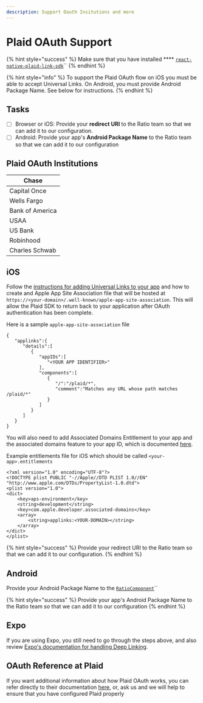 ```yaml
---
description: Support Oauth Insitutions and more
---
```


# Plaid OAuth Support

{% hint style="success" %}
Make sure that you have installed **** [`react-native-plaid-link-sdk`](../../integration-methods/react-native/installation.md)``
{% endhint %}

{% hint style="info" %}
To support the Plaid OAuth flow on iOS you must be able to accept Universal Links.  On Android, you must provide Android Package Name. See below for instructions.
{% endhint %}

## Tasks

* [ ] Browser or iOS: Provide your **redirect URI** to the Ratio team so that we can add it to our configuration.
* [ ] Android: Provide your app's **Android Package Name** to the Ratio team so that we can add it to our configuration

## Plaid OAuth Institutions &#x20;

| Chase           |
| --------------- |
| Capital Once    |
| Wells Fargo     |
| Bank of America |
| USAA            |
| US Bank         |
| Robinhood       |
| Charles Schwab  |

## iOS

Follow the [instructions for adding Universal Links to your app](https://developer.apple.com/documentation/xcode/allowing-apps-and-websites-to-link-to-your-content?language=objc) and how to create and Apple App Site Association file that will be hosted at `https://<your-domain>/.well-known/apple-app-site-association`. This will allow the Plaid SDK to return back to your application after OAuth authentication has been complete.

Here is a sample `apple-app-site-association` file

```
{
   "applinks":{
      "details":[
         {
            "appIDs":[
               "<YOUR APP IDENTIFIER>"
            ],
            "components":[
               {
                  "/":"/plaid/*",
                  "comment":"Matches any URL whose path matches /plaid/*"
               }
            ]
         }
      ]
   }
}

```

You will also need to add Associated Domains Entitlement to your app and the associated domains feature to your app ID, which is documented [here](https://developer.apple.com/documentation/Xcode/supporting-associated-domains?language=objc).

Example entitlements file for iOS which should be called `<your-app>.entitlements`

```
<?xml version="1.0" encoding="UTF-8"?>
<!DOCTYPE plist PUBLIC "-//Apple//DTD PLIST 1.0//EN" "http://www.apple.com/DTDs/PropertyList-1.0.dtd">
<plist version="1.0">
<dict>
	<key>aps-environment</key>
	<string>development</string>
	<key>com.apple.developer.associated-domains</key>
	<array>
		<string>applinks:<YOUR-DOMAIN></string>
	</array>
</dict>
</plist>

```

{% hint style="success" %}
Provide your redirect URI to the Ratio team so that we can add it to our configuration.
{% endhint %}

## Android

Provide your Android Package Name to the [`RatioComponent`](../../integration-methods/react-native/session-token-and-wallet-signing.md)``

{% hint style="success" %}
Provide your app's Android Package Name to the Ratio team so that we can add it to our configuration
{% endhint %}

## Expo

If you are using Expo, you still need to go through the steps above, and also review [Expo's documentation for handling Deep Linking](https://docs.expo.dev/guides/deep-linking/).

## OAuth Reference at Plaid

If you want additional information about how Plaid OAuth works, you can refer directly to their documentation [here](https://plaid.com/docs/link/oauth/), or, ask us and we will help to ensure that you have configured Plaid properly
